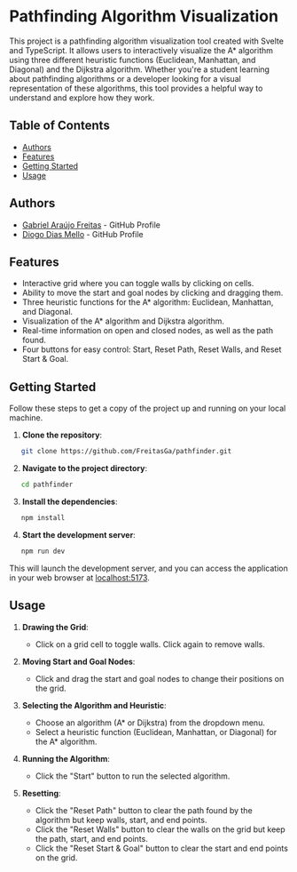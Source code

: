 # Pathfinding Algorithm Visualization

This project is a pathfinding algorithm visualization tool created with Svelte and TypeScript. It allows users to interactively visualize the A\* algorithm using three different heuristic functions (Euclidean, Manhattan, and Diagonal) and the Dijkstra algorithm. Whether you're a student learning about pathfinding algorithms or a developer looking for a visual representation of these algorithms, this tool provides a helpful way to understand and explore how they work.

## Table of Contents

- [Authors](#authors)
- [Features](#features)
- [Getting Started](#getting-started)
- [Usage](#usage)

## Authors

- [Gabriel Araújo Freitas](https://github.com/FreitasGa) - GitHub Profile
- [Diogo Dias Mello](https://github.com/DiogoMEng) - GitHub Profile

## Features

- Interactive grid where you can toggle walls by clicking on cells.
- Ability to move the start and goal nodes by clicking and dragging them.
- Three heuristic functions for the A\* algorithm: Euclidean, Manhattan, and Diagonal.
- Visualization of the A\* algorithm and Dijkstra algorithm.
- Real-time information on open and closed nodes, as well as the path found.
- Four buttons for easy control: Start, Reset Path, Reset Walls, and Reset Start & Goal.

## Getting Started

Follow these steps to get a copy of the project up and running on your local machine.

1. **Clone the repository**:

```bash
   git clone https://github.com/FreitasGa/pathfinder.git
```

2. **Navigate to the project directory**:

```bash
   cd pathfinder
```

3. **Install the dependencies**:

```bash
   npm install
```

4. **Start the development server**:

```bash
   npm run dev
```

This will launch the development server, and you can access the application in your web browser at [localhost:5173](http://localhost:5173/).

## Usage

1. **Drawing the Grid**:

   - Click on a grid cell to toggle walls. Click again to remove walls.

2. **Moving Start and Goal Nodes**:

   - Click and drag the start and goal nodes to change their positions on the grid.

3. **Selecting the Algorithm and Heuristic**:

   - Choose an algorithm (A* or Dijkstra) from the dropdown menu.
   - Select a heuristic function (Euclidean, Manhattan, or Diagonal) for the A* algorithm.

4. **Running the Algorithm**:

   - Click the "Start" button to run the selected algorithm.

5. **Resetting**:

   - Click the "Reset Path" button to clear the path found by the algorithm but keep walls, start, and end points.
   - Click the "Reset Walls" button to clear the walls on the grid but keep the path, start, and end points.
   - Click the "Reset Start & Goal" button to clear the start and end points on the grid.
